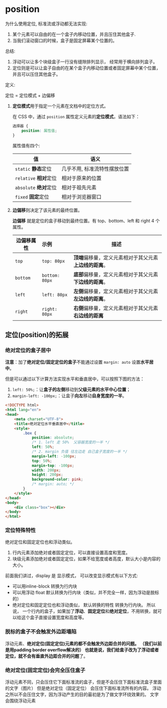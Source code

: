 # position

为什么使用定位, 标准流或浮动都无法实现:

1. 某个元素可以自由的在一个盒子内移动位置，并且压住其他盒子.
2. 当我们滚动窗口的时候，盒子是固定屏幕某个位置的。

总结:

1. 浮动可以让多个块级盒子一行没有缝隙排列显示， 经常用于横向排列盒子。
2. 定位则是可以让盒子自由的在某个盒子内移动位置或者固定屏幕中某个位置，并且可以压住其他盒子。

定义: 

定位 = 定位模式 + 边偏移 

1. **定位模式**用于指定一个元素在文档中的定位方式。

    在 CSS 中，通过 `position` 属性定义元素的**定位模式**，语法如下：

    ```css
    选择器 { 
        position: 属性值; 
    }
    ```

    属性值有四个:

    值|语义|
    --|--
    `static`   **静态**定位 |几乎不用, 标准流特性摆放位置
    `relative` **相对**定位 |相对于原来的位置
    `absolute` **绝对**定位 |相对于祖先元素
    `fixed`    **固定**定位 |相对于浏览器窗口

2. **边偏移**则决定了该元素的最终位置。

    **边偏移** 就是定位的盒子移动到最终位置。有 top、bottom、left 和 right  4 个属性。

    | 边偏移属性    | 示例             | 描述                               |
    | -------- | :------------- | -------------------------------- |
    | `top`    | `top: 80px`    | **顶端**偏移量，定义元素相对于其父元素**上边线的距离**。 |
    | `bottom` | `bottom: 80px` | **底部**偏移量，定义元素相对于其父元素**下边线的距离**。 |
    | `left`   | `left: 80px`   | **左侧**偏移量，定义元素相对于其父元素**左边线的距离**。 |
    | `right`  | `right: 80px`  | **右侧**偏移量，定义元素相对于其父元素**右边线的距离**  |



## 定位(position)的拓展


### 绝对定位的盒子居中

**注意**：加了**绝对定位/固定定位的盒子**不能通过设置 `margin: auto` 设置**水平居中**。

但是可以通过以下计算方法实现水平和垂直居中，可以按照下图的方法：
1. `left: 50%;`：让**盒子的左侧**移动到**父级元素的水平中心位置**；
2. `margin-left: -100px;`：让盒子**向左**移动**自身宽度的一半**。

```html
<!DOCTYPE html>
<html lang="en">
<head>
    <meta charset="UTF-8">
    <title>绝对定位水平垂直居中</title>
    <style>
        .box {
            position: absolute;
            /* 1. left 走 50%  父容器宽度的一半 */
            left: 50%;
            /* 2. margin 负值 往左边走 自己盒子宽度的一半 */
            margin-left: -100px;
            top: 50%;
            margin-top: -100px;
            width: 200px;
            height: 200px;
            background-color: pink;
            /* margin: auto; */
        }
    </style>
</head>
<body>
    <div class="box"></div>
</body>
</html>
```

### 定位特殊特性

绝对定位和固定定位也和浮动类似。

1. 行内元素添加绝对或者固定定位，可以直接设置高度和宽度。
2. 块级元素添加绝对或者固定定位，如果不给宽度或者高度，默认大小是内容的大小。

前面我们讲过，display 是 显示模式， 可以改变显示模式有以下方式:

- 可以用inline-block  转换为行内块
- 可以用浮动 float 默认转换为行内块（类似，并不完全一样，因为浮动是脱标的）
- 绝对定位和固定定位也和浮动类似， 默认转换的特性 转换为行内块。
所以说， 一个行内的盒子，如果加了**浮动**、**固定定位**和**绝对定位**，不用转换，就可以给这个盒子直接设置宽度和高度等。

### 脱标的盒子不会触发外边距塌陷

浮动元素、**绝对定位(固定定位)**元素的都不会触发外边距合并的问题。 （我们以前是用padding border overflow解决的）
也就是说，我们给盒子改为了浮动或者定位，就不会有垂直**外边距合并的问题**了。

### 绝对定位(固定定位)会完全压住盒子

浮动元素不同，只会压住它下面标准流的盒子，但是不会压住下面标准流盒子里面的文字（图片）
但是绝对定位（固定定位） 会压住下面标准流所有的内容。
浮动之所以不会压住文字，因为浮动产生的目的最初是为了做文字环绕效果的。 文字会围绕浮动元素
